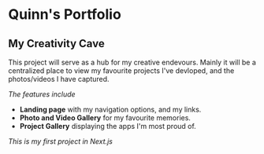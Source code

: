 # Quinn's Portfolio

## My Creativity Cave

This project will serve as a hub for my creative endevours. Mainly it will be a centralized place to view my favourite projects I've devloped, and the photos/videos I have captured. 

*The features include*
- **Landing page** with my navigation options, and my links.
- **Photo and Video Gallery** for my favourite memories. 
- **Project Gallery** displaying the apps I'm most proud of.

*This is my first project in Next.js*
